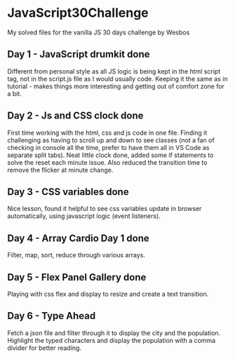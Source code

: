 # JavaScript30Challenge

My solved files for the vanilla JS 30 days challenge by Wesbos

## Day 1 - JavaScript drumkit done 

Different from personal style as all JS logic is being kept in the html script tag, not in the script.js file as I would usually code. 
Keeping it the same as in tutorial - makes things more interesting and getting out of comfort zone for a bit.

## Day 2 - Js and CSS clock done

First time working with the html, css and js code in one file. Finding it challenging as having to scroll up and down to see classes (not a fan of checking in console all the time, prefer to have them all in VS Code as separate split tabs).
Neat little clock done, added some if statements to solve the reset each minute issue. Also reduced the transition time to remove the flicker at minute change.

## Day 3 - CSS variables done

Nice lesson, found it helpful to see css variables update in browser automatically, using javascript logic (event listeners).

## Day 4 - Array Cardio Day 1 done

Filter, map, sort, reduce through various arrays.

## Day 5 - Flex Panel Gallery done

Playing with css flex and display to resize and create a text transition.

## Day 6 - Type Ahead

Fetch a json file and filter through it to display the city and the population. Highlight the typed characters and display the population with a comma divider for better reading.


